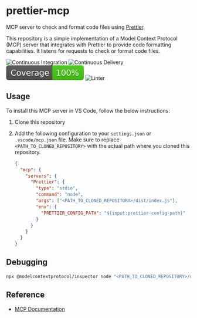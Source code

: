 # prettier-mcp

MCP server to check and format code files using
[Prettier](https://prettier.io/).

This repository is a simple implementation of a Model Context Protocol (MCP)
server that integrates with Prettier to provide code formatting capabilities. It
listens for requests to check or format code files.

![Continuous Integration](https://github.com/ncalteen/prettier-mcp/actions/workflows/continuous-integration.yml/badge.svg)
![Continuous Delivery](https://github.com/ncalteen/prettier-mcp/actions/workflows/continuous-delivery.yml/badge.svg)
![Coverage](./badges/coverage.svg)
![Linter](https://github.com/ncalteen/prettier-mcp/actions/workflows/linter.yml/badge.svg)

## Usage

To install this MCP server in VS Code, follow the below instructions:

1. Clone this repository
1. Add the following configuration to your `settings.json` or `.vscode/mcp.json`
   file. Make sure to replace `<PATH_TO_CLONED_REPOSITORY>` with the actual path
   where you cloned this repository.

   ```json
   {
     "mcp": {
       "servers": {
         "Prettier": {
           "type": "stdio",
           "command": "node",
           "args": ["<PATH_TO_CLONED_REPOSITORY>/dist/index.js"],
           "env": {
             "PRETTIER_CONFIG_PATH": "${input:prettier-config-path}"
           }
         }
       }
     }
   }
   ```

## Debugging

```bash
npx @modelcontextprotocol/inspector node "<PATH_TO_CLONED_REPOSITORY>/dist/index.js"
```

## Reference

- [MCP Documentation](https://modelcontextprotocol.io/quickstart/server#node)
